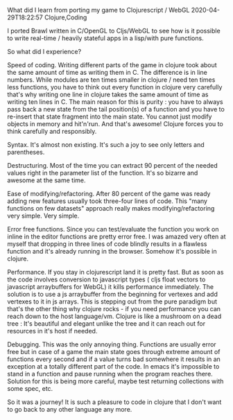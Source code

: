 What did I learn from porting my game to Clojurescript / WebGL
2020-04-29T18:22:57
Clojure,Coding

I ported Brawl written in C/OpenGL to Cljs/WebGL to see how is it possible to write real-time / heavily stateful apps in a lisp/with pure functions.

So what did I experience?

Speed of coding. Writing different parts of the game in clojure  took about the same amount of time as writing them in C. The difference is in line numbers. While modules are ten times smaller in clojure / need ten times less functions, you have to think out every function in clojure very carefully that's why writing one line in clojure takes the same amount of time as writing ten lines in C. The main reason for this is purity : you have to always pass back a new state from the tail position(s) of a function and you have to re-insert that state fragment into the main state. You cannot just modify objects in memory and hit'n'run. And that's awesome! Clojure forces you to think carefully and responsibly.

Syntax. It's almost non existing. It's such a joy to see only letters and parentheses.

Destructuring. Most of the time you can extract 90 percent of the needed values right in the parameter list of the function. It's so bizarre and awesome at the same time.

Ease of modifying/refactoring. After 80 percent of the game was ready adding new features usually took three-four lines of code. This "many functions on few datasets" approach really makes modifying/refactoring very simple. Very simple.

Error free functions. Since you can test/evaluate the function you work on inline in the editor functions are pretty error free. I was amazed very often at myself that dropping in three lines of code blindly results in a flawless function and it's already running in the browser. Somehow it's possible in clojure.

Performance. If you stay in clojurescript land it is pretty fast. But as soon as the code involves conversion to javascript types ( cljs float vectors to javascript arraybuffers for WebGL) it kills performance immediately. The solution is to use a js arraybuffer from the beginning for vertexes and add vertexes to it in js arrays. This is stepping out from the pure paradigm but that's the other thing why clojure rocks - if you need performance you can reach down to the host language/vm. Clojure is like a mushroom on a dead tree : It's beautiful and elegant unlike the tree and it can reach out for resources in it's host if needed. 

Debugging. This was the only annoying thing. Functions are usually error free but in case of a game the main state goes through extreme amount of functions every second and if a value turns bad somewhere it results in an exception at a totally different part of the code. In emacs it's impossible to stand in a function and pause running when the program reaches there. Solution for this is being more careful, maybe test returning collections with some spec, etc.

So it was a journey! It is such a pleasure to code in clojure that I don't want to go back to any other language any more.